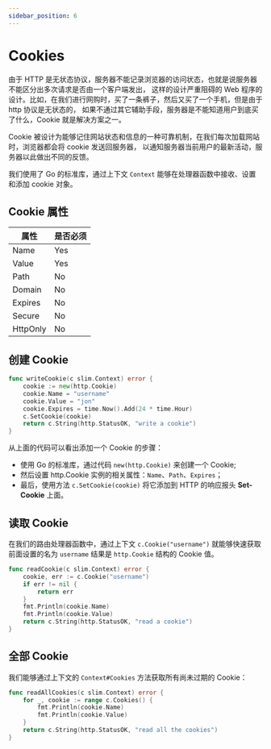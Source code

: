 ```yaml
---
sidebar_position: 6
---
```


# Cookies

由于 HTTP 是无状态协议，服务器不能记录浏览器的访问状态，也就是说服务器不能区分出多次请求是否由一个客户端发出，
这样的设计严重阻碍的 Web 程序的设计。比如，在我们进行网购时，买了一条裤子，然后又买了一个手机，但是由于 http 协议是无状态的，
如果不通过其它辅助手段，服务器是不能知道用户到底买了什么，Cookie 就是解决方案之一。

Cookie 被设计为能够记住网站状态和信息的一种可靠机制，在我们每次加载网站时，浏览器都会将 cookie 发送回服务器，
以通知服务器当前用户的最新活动，服务器以此做出不同的反馈。

我们使用了 Go 的标准库，通过上下文 `Context` 能够在处理器函数中接收、设置和添加 cookie 对象。

## Cookie 属性

| 属性       | 是否必须 |
|----------|------|
| Name     | Yes  |
| Value    | Yes  |
| Path     | No   |
| Domain   | No   |
| Expires  | No   |
| Secure   | No   |
| HttpOnly | No   |

## 创建 Cookie

```go {2-6} title="添加 Cookie"
func writeCookie(c slim.Context) error {
    cookie := new(http.Cookie)
    cookie.Name = "username"
    cookie.Value = "jon"
    cookie.Expires = time.Now().Add(24 * time.Hour)
    c.SetCookie(cookie)
    return c.String(http.StatusOK, "write a cookie")
}
```

从上面的代码可以看出添加一个 Cookie 的步骤：

* 使用 Go 的标准库，通过代码 `new(http.Cookie)` 来创建一个 Cookie;
* 然后设置 http.Cookie 实例的相关属性：`Name`、`Path`、`Expires`；
* 最后，使用方法 `c.SetCookie(cookie)` 将它添加到 HTTP 的响应报头 **Set-Cookie** 上面。

## 读取 Cookie

在我们的路由处理器函数中，通过上下文 `c.Cookie("username")` 就能够快速获取前面设置的名为 `username` 结果是 `http.Cookie` 结构的 Cookie 值。

```go {2} title="获取 Cookie"
func readCookie(c slim.Context) error {
    cookie, err := c.Cookie("username")
    if err != nil {
        return err
    }
    fmt.Println(cookie.Name)
    fmt.Println(cookie.Value)
    return c.String(http.StatusOK, "read a cookie")
}
```

## 全部 Cookie

我们能够通过上下文的 `Context#Cookies` 方法获取所有尚未过期的 Cookie：

```go {2} title="获取全部 Cookie"
func readAllCookies(c slim.Context) error {
    for _, cookie := range c.Cookies() {
        fmt.Println(cookie.Name)
        fmt.Println(cookie.Value)
    }
    return c.String(http.StatusOK, "read all the cookies")
}
```